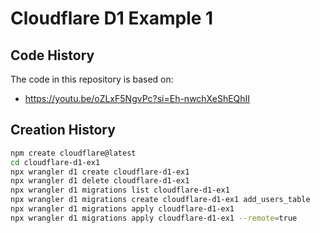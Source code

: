 # Cloudflare D1 Example 1

## Code History

The code in this repository is based on:

- https://youtu.be/oZLxF5NgvPc?si=Eh-nwchXeShEQhII

## Creation History

```bash
npm create cloudflare@latest
cd cloudflare-d1-ex1
npx wrangler d1 create cloudflare-d1-ex1
npx wrangler d1 delete cloudflare-d1-ex1
npx wrangler d1 migrations list cloudflare-d1-ex1
npx wrangler d1 migrations create cloudflare-d1-ex1 add_users_table
npx wrangler d1 migrations apply cloudflare-d1-ex1
npx wrangler d1 migrations apply cloudflare-d1-ex1 --remote=true
```
